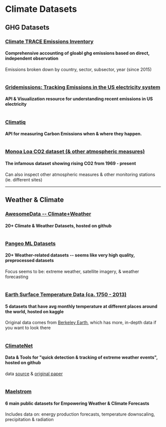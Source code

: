 # Climate Datasets

## GHG Datasets
### [Climate TRACE Emissions Inventory](https://www.climatetrace.org/inventory)
#### Comprehensive accounting of gloabl ghg emissions based on direct, independent observation
Emissions broken down by country, sector, subsector, year (since 2015)
#

### [Gridemissions: Tracking Emissions in the US electricity system](https://github.com/jdechalendar/gridemissions/)
#### API & Visualization resource for understanding recent emissions in US electricity

#
### [Climatiq](https://www.climatiq.io/)
#### API for measuring Carbon Emissions when & where they happen.

#
### [Monoa Loa CO2 dataset (& other atmospheric measures)](https://gml.noaa.gov/dv/data/index.php?site=MLO)
#### The infamous dataset showing rising CO2 from 1969 - present
Can also inspect other atmospheric measures & other monitoring stations (ie. different sites)

---
## Weather & Climate

### [AwesomeData -- Climate+Weather](https://github.com/awesomedata/awesome-public-datasets#climate-weather)
#### 20+ Climate & Weather Datasets, hosted on github

#
### [Pangeo ML Datasets](http://mldata.pangeo.io/preprocessed_datasets.html)
#### 20+ Weather-related datasets -- seems like very high quality, preprocessed datasets
Focus seems to be: extreme weather, satellite imagery, & weather forecasting

#
### [Earth Surface Temperature Data (ca. 1750 - 2013)](https://www.kaggle.com/datasets/berkeleyearth/climate-change-earth-surface-temperature-data)
#### 5 datasets that have avg monthly temperature at different places around the world, hosted on kaggle
Original data comes from [Berkeley Earth](http://berkeleyearth.org/), which has more, in-depth data if you want to look there

#
### [ClimateNet](https://github.com/andregraubner/ClimateNet)
#### Data & Tools for "quick detection & tracking of extreme weather events", hosted on github
data [source](https://portal.nersc.gov/project/ClimateNet/) & [original paper](https://portal.nersc.gov/project/ClimateNet/)

#
### [Maelstrom](https://www.maelstrom-eurohpc.eu/products-ml-apps.php#dataset-for-energy-production-forecast)
#### 6 main public datasets for Empowering Weather & Climate Forecasts 
Includes data on: energy production forecasts, temperature downscaling, precipitation & radiation

